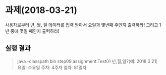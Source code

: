  # 과제(2018-03-21)
사용자로부터 년, 월, 일 데이터를 입력 받아서 요일과 몇번째 주인지 출력하라! 그리고 1년 중에 몇일 째인지 출력하라!

## 실행 결과
> java -classpath bin step09.assignment.Test01
년,월,일?(예: 2018 3 21)
요일: 수요일
주차: 4주차 
일차: 81일차
